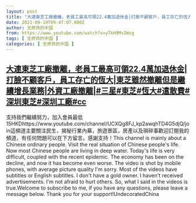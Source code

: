 ```yaml
---
layout: post
title: "大連東芝工廠撤離，老員工最高可領22.4萬加退休金|打臉不顧客戶，員工存亡的恆大|東芝雖然撤離但是繼續增長業務|外資工廠撤離|#三星#東芝#恆大#遣散費#深圳東芝#深圳工廠#cc"
date: 2021-09-19T09:47:07.000Z
author: 无修饰的中国
from: https://www.youtube.com/watch?v=yTkH9MvIWsg
tags: [ 无修饰的中国 ]
categories: [ 无修饰的中国 ]
---
```

<!--1632044827000-->
[大連東芝工廠撤離，老員工最高可領22.4萬加退休金|打臉不顧客戶，員工存亡的恆大|東芝雖然撤離但是繼續增長業務|外資工廠撤離|#三星#東芝#恆大#遣散費#深圳東芝#深圳工廠#cc](https://www.youtube.com/watch?v=yTkH9MvIWsg)
------

<div>
支持我們繼續努力，加入會員最低15HKDhttps://www.youtube.com/channel/UCXQg8FJ_kp2awqhTD4G5djQ/join這頻道主要關注民生，揭秘行業內幕，旅遊景區，房產以及瑣碎事歡迎訂閱我的頻道，有任何問題可以在下方留言。感謝支持！This channel is mainly about a Chinese ordinary people. Visit the real situation of Chinese people's life. Now most Chinese people are living in deep water. Today's life is very difficult, coupled with the recent epidemic. The economy has been on the decline, and now it has become even worse. The video is shot by mobile phones, with average picture quality I'm sorry. Most of the videos have subtitles or English subtitles. I don't have a gold owner. I haven't received advertisements. I'm not afraid to hurt others. So, what I said in the videos is true.Welcome to subscribe to me, if you have any questions, please leave a message below. Thank you for your support!UndecoratedChina
</div>
